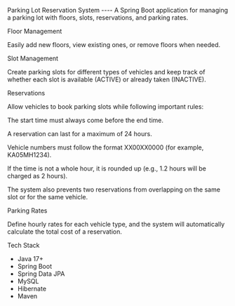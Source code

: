 Parking Lot Reservation System ---- 
A Spring Boot application for managing a parking lot with floors, slots, reservations, and parking rates.

Floor Management

 Easily add new floors, view existing ones, or remove floors when needed.

Slot Management

 Create parking slots for different types of vehicles and keep track of whether each slot is available (ACTIVE) or already taken (INACTIVE).


Reservations

 Allow vehicles to book parking slots while following important rules:


The start time must always come before the end time.


A reservation can last for a maximum of 24 hours.


Vehicle numbers must follow the format XX00XX0000 (for example, KA05MH1234).


If the time is not a whole hour, it is rounded up (e.g., 1.2 hours will be charged as 2 hours).

 The system also prevents two reservations from overlapping on the same slot or for the same vehicle.


Parking Rates

 Define hourly rates for each vehicle type, and the system will automatically calculate the total cost of a reservation.

 Tech Stack

- Java 17+
- Spring Boot 
- Spring Data JPA
- MySQL
- Hibernate
- Maven




